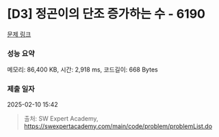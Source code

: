 # [D3] 정곤이의 단조 증가하는 수 - 6190 

[문제 링크](https://swexpertacademy.com/main/code/problem/problemDetail.do?contestProbId=AWcPjEuKAFgDFAU4) 

### 성능 요약

메모리: 86,400 KB, 시간: 2,918 ms, 코드길이: 668 Bytes

### 제출 일자

2025-02-10 15:42



> 출처: SW Expert Academy, https://swexpertacademy.com/main/code/problem/problemList.do
